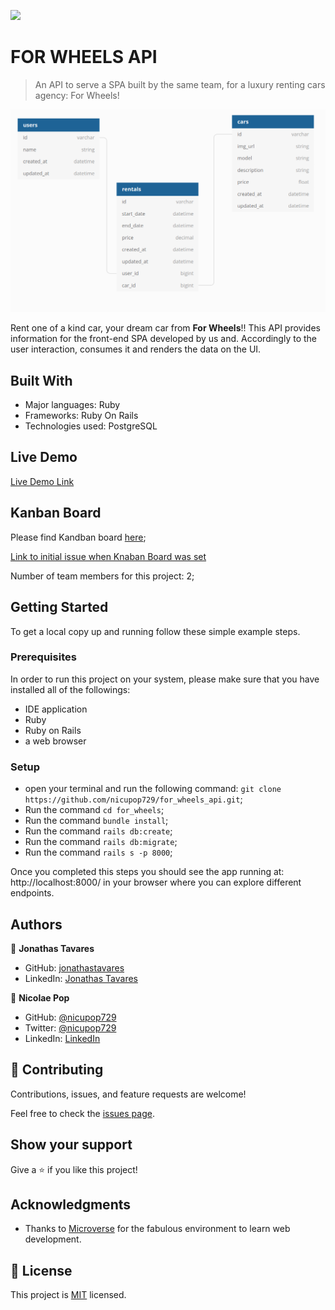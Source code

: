 ![](https://img.shields.io/badge/Microverse-blueviolet)

# FOR WHEELS API

> An API to serve a SPA built by the same team, for a luxury renting cars agency: For Wheels!

![screenshot](./app/assets/database_for_wheels.png)

Rent one of a kind car, your dream car from **For Wheels**!!
This API provides information for the front-end SPA developed by us and. Accordingly to the user interaction, consumes it and renders the data on the UI.

## Built With

- Major languages: Ruby
- Frameworks: Ruby On Rails
- Technologies used: PostgreSQL 

## Live Demo

[Live Demo Link](https://for-wheels-api.herokuapp.com/cars)

## Kanban Board
Please find Kandban board [here](https://github.com/users/nicupop729/projects/3);

[Link to initial issue when Knaban Board was set](https://github.com/nicupop729/for_wheels_api/issues/20)

Number of team members for this project: 2;

## Getting Started

To get a local copy up and running follow these simple example steps.

### Prerequisites
In order to run this project on your system, please make sure that you have installed all of the followings:
 - IDE application
 - Ruby
 - Ruby on Rails
 - a web browser
### Setup

 - open your terminal and run the following command: `git clone https://github.com/nicupop729/for_wheels_api.git`;
 - Run the command `cd for_wheels`;
 - Run the command `bundle install`;
 - Run the command `rails db:create`;
 - Run the command `rails db:migrate`;
 - Run the command `rails s -p 8000`;

Once you completed this steps you should see the app running at: http://localhost:8000/ in your browser where you can explore different endpoints.

## Authors

👤 **Jonathas Tavares**

- GitHub: [jonathastavares](https://github.com/jonathastavares)
- LinkedIn: [Jonathas Tavares](https://www.linkedin.com/in/jonathas-tavares-24b8bba3/)

👤 **Nicolae Pop**

- GitHub: [@nicupop729](https://github.com/nicupop729)
- Twitter: [@nicupop729](https://twitter.com/nicupop729)
- LinkedIn: [LinkedIn](https://www.linkedin.com/in/nicolae-pop/)

## 🤝 Contributing

Contributions, issues, and feature requests are welcome!

Feel free to check the [issues page](../../issues/).

## Show your support

Give a ⭐️ if you like this project!

## Acknowledgments

- Thanks to [Microverse](https://www.microverse.org/) for the fabulous environment to learn web development.

## 📝 License

This project is [MIT](./MIT.md) licensed.

